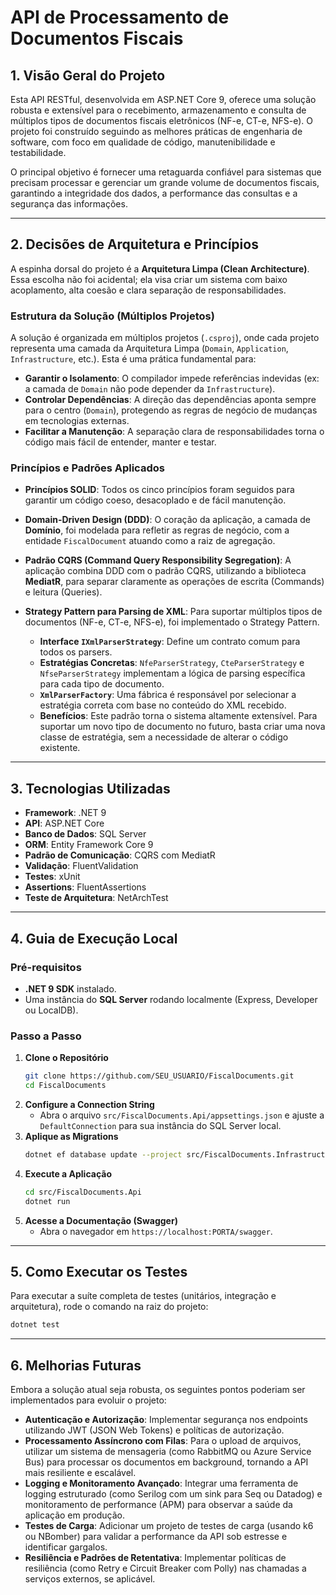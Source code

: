 # API de Processamento de Documentos Fiscais

## 1. Visão Geral do Projeto

Esta API RESTful, desenvolvida em ASP.NET Core 9, oferece uma solução robusta e extensível para o recebimento, armazenamento e consulta de múltiplos tipos de documentos fiscais eletrônicos (NF-e, CT-e, NFS-e). O projeto foi construído seguindo as melhores práticas de engenharia de software, com foco em qualidade de código, manutenibilidade e testabilidade.

O principal objetivo é fornecer uma retaguarda confiável para sistemas que precisam processar e gerenciar um grande volume de documentos fiscais, garantindo a integridade dos dados, a performance das consultas e a segurança das informações.

---

## 2. Decisões de Arquitetura e Princípios

A espinha dorsal do projeto é a **Arquitetura Limpa (Clean Architecture)**. Essa escolha não foi acidental; ela visa criar um sistema com baixo acoplamento, alta coesão e clara separação de responsabilidades.

### Estrutura da Solução (Múltiplos Projetos)

A solução é organizada em múltiplos projetos (`.csproj`), onde cada projeto representa uma camada da Arquitetura Limpa (`Domain`, `Application`, `Infrastructure`, etc.). Esta é uma prática fundamental para:

- **Garantir o Isolamento**: O compilador impede referências indevidas (ex: a camada de `Domain` não pode depender da `Infrastructure`).
- **Controlar Dependências**: A direção das dependências aponta sempre para o centro (`Domain`), protegendo as regras de negócio de mudanças em tecnologias externas.
- **Facilitar a Manutenção**: A separação clara de responsabilidades torna o código mais fácil de entender, manter e testar.

### Princípios e Padrões Aplicados

- **Princípios SOLID**: Todos os cinco princípios foram seguidos para garantir um código coeso, desacoplado e de fácil manutenção.

- **Domain-Driven Design (DDD)**: O coração da aplicação, a camada de **Domínio**, foi modelada para refletir as regras de negócio, com a entidade `FiscalDocument` atuando como a raiz de agregação.

- **Padrão CQRS (Command Query Responsibility Segregation)**: A aplicação combina DDD com o padrão CQRS, utilizando a biblioteca **MediatR**, para separar claramente as operações de escrita (Commands) e leitura (Queries).

- **Strategy Pattern para Parsing de XML**: Para suportar múltiplos tipos de documentos (NF-e, CT-e, NFS-e), foi implementado o Strategy Pattern.
  - **Interface `IXmlParserStrategy`**: Define um contrato comum para todos os parsers.
  - **Estratégias Concretas**: `NfeParserStrategy`, `CteParserStrategy` e `NfseParserStrategy` implementam a lógica de parsing específica para cada tipo de documento.
  - **`XmlParserFactory`**: Uma fábrica é responsável por selecionar a estratégia correta com base no conteúdo do XML recebido.
  - **Benefícios**: Este padrão torna o sistema altamente extensível. Para suportar um novo tipo de documento no futuro, basta criar uma nova classe de estratégia, sem a necessidade de alterar o código existente.

---

## 3. Tecnologias Utilizadas

- **Framework**: .NET 9
- **API**: ASP.NET Core
- **Banco de Dados**: SQL Server
- **ORM**: Entity Framework Core 9
- **Padrão de Comunicação**: CQRS com MediatR
- **Validação**: FluentValidation
- **Testes**: xUnit
- **Assertions**: FluentAssertions
- **Teste de Arquitetura**: NetArchTest

---

## 4. Guia de Execução Local

### Pré-requisitos

- **.NET 9 SDK** instalado.
- Uma instância do **SQL Server** rodando localmente (Express, Developer ou LocalDB).

### Passo a Passo

1.  **Clone o Repositório**
    ```bash
    git clone https://github.com/SEU_USUARIO/FiscalDocuments.git
    cd FiscalDocuments
    ```
2.  **Configure a Connection String**
    - Abra o arquivo `src/FiscalDocuments.Api/appsettings.json` e ajuste a `DefaultConnection` para sua instância do SQL Server local.
3.  **Aplique as Migrations**
    ```bash
    dotnet ef database update --project src/FiscalDocuments.Infrastructure --startup-project src/FiscalDocuments.Api
    ```
4.  **Execute a Aplicação**
    ```bash
    cd src/FiscalDocuments.Api
    dotnet run
    ```
5.  **Acesse a Documentação (Swagger)**
    - Abra o navegador em `https://localhost:PORTA/swagger`.

---

## 5. Como Executar os Testes

Para executar a suíte completa de testes (unitários, integração e arquitetura), rode o comando na raiz do projeto:

```bash
dotnet test
```

---

## 6. Melhorias Futuras

Embora a solução atual seja robusta, os seguintes pontos poderiam ser implementados para evoluir o projeto:

- **Autenticação e Autorização**: Implementar segurança nos endpoints utilizando JWT (JSON Web Tokens) e políticas de autorização.
- **Processamento Assíncrono com Filas**: Para o upload de arquivos, utilizar um sistema de mensageria (como RabbitMQ ou Azure Service Bus) para processar os documentos em background, tornando a API mais resiliente e escalável.
- **Logging e Monitoramento Avançado**: Integrar uma ferramenta de logging estruturado (como Serilog com um sink para Seq ou Datadog) e monitoramento de performance (APM) para observar a saúde da aplicação em produção.
- **Testes de Carga**: Adicionar um projeto de testes de carga (usando k6 ou NBomber) para validar a performance da API sob estresse e identificar gargalos.
- **Resiliência e Padrões de Retentativa**: Implementar políticas de resiliência (como Retry e Circuit Breaker com Polly) nas chamadas a serviços externos, se aplicável.
